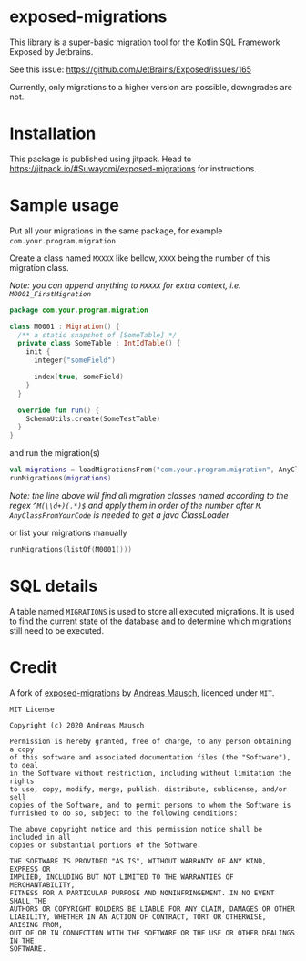 # exposed-migrations

This library is a super-basic migration tool for the Kotlin SQL Framework Exposed by Jetbrains.

See this issue: https://github.com/JetBrains/Exposed/issues/165

Currently, only migrations to a higher version are possible, downgrades are not.

# Installation
This package is published using jitpack. Head to https://jitpack.io/#Suwayomi/exposed-migrations for instructions.

# Sample usage
Put all your migrations in the same package, for example `com.your.program.migration`.

Create a class named `MXXXX` like bellow, `XXXX` being the number of this migration class.

*Note: you can append anything to `MXXXX` for extra context, i.e. `M0001_FirstMigration`*

```kotlin
package com.your.program.migration

class M0001 : Migration() {
  /** a static snapshot of [SomeTable] */
  private class SomeTable : IntIdTable() {
    init {
      integer("someField")

      index(true, someField)
    }
  }

  override fun run() {
    SchemaUtils.create(SomeTestTable)
  }
}
```

and run the migration(s)

```kotlin
val migrations = loadMigrationsFrom("com.your.program.migration", AnyClassFromYourCode::class.java)
runMigrations(migrations)
```
*Note: the line above will find all migration classes named according to 
the regex `^M(\\d+)(.*)$` and apply them in order of the number after `M`.
`AnyClassFromYourCode` is needed to get a java ClassLoader*


or list your migrations manually

```kotlin
runMigrations(listOf(M0001()))
```

# SQL details

A table named `MIGRATIONS` is used to store all executed migrations.
It is used to find the current state of the database and to determine which migrations still need to be executed.


# Credit
A fork of [exposed-migrations](https://gitlab.com/andreas-mausch/exposed-migrations) 
by [Andreas Mausch](https://gitlab.com/andreas-mausch), licenced under `MIT`.

    MIT License
    
    Copyright (c) 2020 Andreas Mausch
    
    Permission is hereby granted, free of charge, to any person obtaining a copy
    of this software and associated documentation files (the "Software"), to deal
    in the Software without restriction, including without limitation the rights
    to use, copy, modify, merge, publish, distribute, sublicense, and/or sell
    copies of the Software, and to permit persons to whom the Software is
    furnished to do so, subject to the following conditions:
    
    The above copyright notice and this permission notice shall be included in all
    copies or substantial portions of the Software.
    
    THE SOFTWARE IS PROVIDED "AS IS", WITHOUT WARRANTY OF ANY KIND, EXPRESS OR
    IMPLIED, INCLUDING BUT NOT LIMITED TO THE WARRANTIES OF MERCHANTABILITY,
    FITNESS FOR A PARTICULAR PURPOSE AND NONINFRINGEMENT. IN NO EVENT SHALL THE
    AUTHORS OR COPYRIGHT HOLDERS BE LIABLE FOR ANY CLAIM, DAMAGES OR OTHER
    LIABILITY, WHETHER IN AN ACTION OF CONTRACT, TORT OR OTHERWISE, ARISING FROM,
    OUT OF OR IN CONNECTION WITH THE SOFTWARE OR THE USE OR OTHER DEALINGS IN THE
    SOFTWARE.
